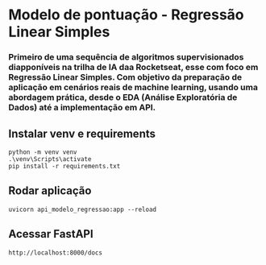 # Modelo de pontuação - Regressão Linear Simples

### Primeiro de uma sequência de algoritmos supervisionados diapponíveis na trilha de IA daa Rocketseat, esse com foco em Regressão Linear Simples. Com objetivo da preparação de aplicação em cenários reais de machine learning, usando uma abordagem prática, desde o EDA (Análise Exploratória de Dados) até a implementação em API.

## Instalar venv e requirements
```
python -m venv venv
.\venv\Scripts\activate
pip install -r requirements.txt
```

## Rodar aplicação
```
uvicorn api_modelo_regressao:app --reload
```

## Acessar FastAPI
```
http://localhost:8000/docs
```
